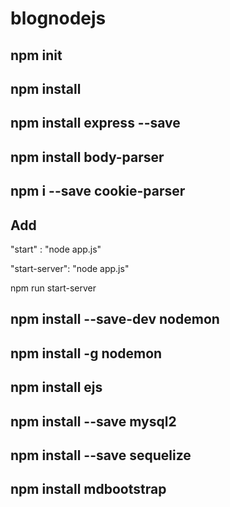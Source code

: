 # blognodejs

## npm init

## npm install

## npm install express --save

## npm install body-parser

## npm i --save cookie-parser

## Add 
"start" : "node app.js"

"start-server": "node app.js"

npm run start-server

## npm install --save-dev nodemon

## npm install -g nodemon

## npm install ejs

## npm install --save mysql2

## npm install --save sequelize

## npm install mdbootstrap

